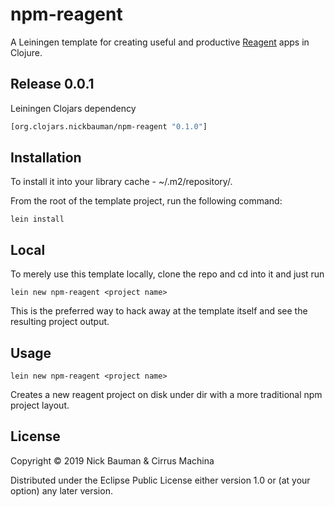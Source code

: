 # npm-reagent

A Leiningen template for creating useful and productive [Reagent](https://reagent-project.github.io/) apps in Clojure.

## Release 0.0.1

Leiningen Clojars dependency

```clojure
[org.clojars.nickbauman/npm-reagent "0.1.0"]  
```

## Installation 

To install it into your library cache - ~/.m2/repository/. 

From the root of the template project, run the following command:

```shell
lein install
````

## Local

To merely use this template locally, clone the repo and cd into it and just run

    lein new npm-reagent <project name>
    
This is the preferred way to hack away at the template itself and see the resulting project output.

## Usage

    lein new npm-reagent <project name>

Creates a new reagent project on disk under dir <project name> with a more 
traditional npm project layout.

## License

Copyright © 2019 Nick Bauman & Cirrus Machina

Distributed under the Eclipse Public License either version 1.0 or (at your 
option) any later version.
